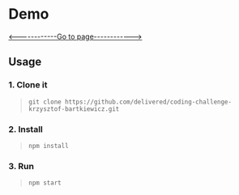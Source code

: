 # Demo

[<------------Go to page------------>](https://star-wars-app-97b77.web.app)

## Usage

### 1. Clone it

> `git clone https://github.com/delivered/coding-challenge-krzysztof-bartkiewicz.git`

### 2. Install

> `npm install`

### 3. Run

> `npm start`
